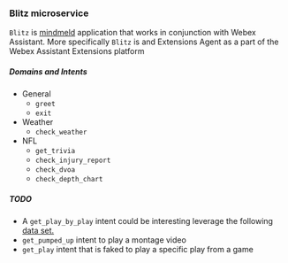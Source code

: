### Blitz microservice

`Blitz` is [mindmeld](https://www.mindmeld.com/) application that works in conjunction with Webex Assistant. More 
specifically `Blitz` is and Extensions Agent as a part of the Webex Assistant Extensions platform


##### Domains and Intents

* General
	* `greet`
	* `exit`
* Weather
	* `check_weather`
* NFL
	* `get_trivia`
	* `check_injury_report`
	* `check_dvoa`
	* `check_depth_chart`
	
##### TODO

* A `get_play_by_play` intent could be interesting leverage the following [data set.](https://www.kaggle.com/maxhorowitz/nflplaybyplay2009to2016#NFL%20Play%20by%20Play%202009-2016%20(v3).csv)
* `get_pumped_up` intent to play a montage video
* `get_play` intent that is faked to play a specific play from a game





